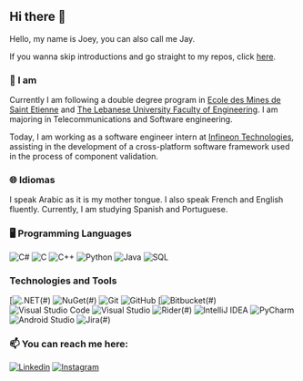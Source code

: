 ## Hi there 👋

Hello, my name is Joey, you can also call me Jay.

If you wanna skip introductions and go straight to my repos, click [here](https://github.com/khal0j?tab=repositories).

### 🙋 I am

Currently I am following a double degree program in [Ecole des Mines de Saint Etienne](https://www.mines-stetienne.fr/) and [The Lebanese University Faculty of Engineering](http://www.ulfg.ul.edu.lb/). I am majoring in Telecommunications and Software engineering.

Today, I am working as a software engineer intern at [Infineon Technologies](https://infineon.com/), assisting in the development of a cross-platform software framework used in the process of component validation.

### 🌐 Idiomas

I speak Arabic as it is my mother tongue. I also speak French and English fluently. Currently, I am studying Spanish and Portuguese.

### 🖥️ Programming Languages


![C#](https://img.shields.io/badge/-C%23-000000?style=flat&logo=c-sharp)
![C](https://img.shields.io/badge/-C-000000?style=flat&logo=c)
![C++](https://img.shields.io/badge/-C++-000000?style=flat&logo=c%2B%2B)
![Python](https://img.shields.io/badge/-Python-000000?style=flat&logo=python)
![Java](https://img.shields.io/badge/-Java-000000?style=flat&logo=java)
![SQL](https://img.shields.io/badge/-SQL-000000?style=flat&logo=postgresql)

### Technologies and Tools
[![.NET](https://img.shields.io/badge/.NET-512BD4?logo=dotnet&logoColor=fff)(#)
![NuGet](https://img.shields.io/badge/NuGet-004880?logo=nuget&logoColor=fff)(#)
![Git](https://img.shields.io/badge/-Git-000000?style=flat&logo=git)
![GitHub](https://img.shields.io/badge/-GitHub-000000?style=flat&logo=github)
[![Bitbucket](https://img.shields.io/badge/Bitbucket-0052CC?logo=bitbucket&logoColor=fff)(#)
![Visual Studio Code](https://img.shields.io/badge/-Visual%20Studio%20Code-000000?style=flat&logo=visual-studio-code)
![Visual Studio](https://img.shields.io/badge/-Visual%20Studio-000000?style=flat&logo=visual-studio)
![Rider](https://img.shields.io/badge/Rider-000?logo=rider&logoColor=fff)(#)
![IntelliJ IDEA](https://img.shields.io/badge/-IntelliJ%20IDEA-000000?style=flat&logo=intellij-idea)
![PyCharm](https://img.shields.io/badge/-PyCharm-000000?style=flat&logo=pycharm)
![Android Studio](https://img.shields.io/badge/-Android%20Studio-000000?style=flat&logo=android-studio)
![Jira](https://img.shields.io/badge/Jira-0052CC?logo=jira&logoColor=fff)(#)



### 📫 You can reach me here:

[![Linkedin](https://img.shields.io/badge/-LinkedIn-000000?style=flat&logo=linkedin)](https://www.linkedin.com/in/joey-khalaf/)
[![Instagram](https://img.shields.io/badge/-Instagram-000000?style=flat&logo=instagram)](https://www.instagram.com/khall.af/)



